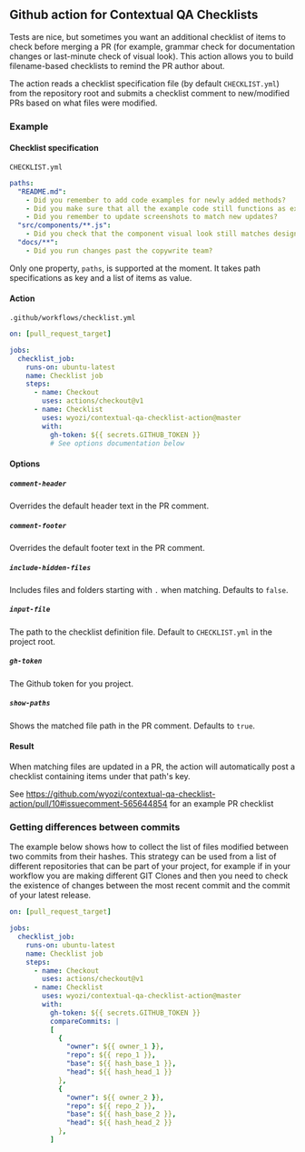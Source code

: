 ## Github action for Contextual QA Checklists

Tests are nice, but sometimes you want an additional checklist of items to check before merging a PR
(for example, grammar check for documentation changes or last-minute check of visual look).
This action allows you to build filename-based checklists to remind the PR author about.

The action reads a checklist specification file (by default `CHECKLIST.yml`) from the repository root and submits a checklist comment to new/modified PRs based on what files were modified.

### Example

#### Checklist specification

`CHECKLIST.yml`

```yml
paths:
  "README.md":
    - Did you remember to add code examples for newly added methods?
    - Did you make sure that all the example code still functions as expected?
    - Did you remember to update screenshots to match new updates?
  "src/components/**.js":
    - Did you check that the component visual look still matches design documents?
  "docs/**":
    - Did you run changes past the copywrite team?
```

Only one property, `paths`, is supported at the moment. It takes path specifications as key and a list of items as value.

#### Action

`.github/workflows/checklist.yml`

```yml
on: [pull_request_target]

jobs:
  checklist_job:
    runs-on: ubuntu-latest
    name: Checklist job
    steps:
      - name: Checkout
        uses: actions/checkout@v1
      - name: Checklist
        uses: wyozi/contextual-qa-checklist-action@master
        with:
          gh-token: ${{ secrets.GITHUB_TOKEN }}
          # See options documentation below
```

#### Options

##### `comment-header`

Overrides the default header text in the PR comment.

##### `comment-footer`

Overrides the default footer text in the PR comment.

##### `include-hidden-files`

Includes files and folders starting with `.` when matching. Defaults to `false`.

##### `input-file`

The path to the checklist definition file. Default to `CHECKLIST.yml` in the project root.

##### `gh-token`

The Github token for you project.

##### `show-paths`

Shows the matched file path in the PR comment. Defaults to `true`.

#### Result

When matching files are updated in a PR, the action will automatically post a checklist containing items under that path's key.

See https://github.com/wyozi/contextual-qa-checklist-action/pull/10#issuecomment-565644854 for an example PR checklist


### Getting differences between commits
The example below shows how to collect the list of files modified between two commits from their hashes. This strategy can be used from a list of different repositories that can be part of your project, for example if in your workflow you are making different GIT Clones and then you need to check the existence of changes between the most recent commit and the commit of your latest release.

```yml
on: [pull_request_target]

jobs:
  checklist_job:
    runs-on: ubuntu-latest
    name: Checklist job
    steps:
      - name: Checkout
        uses: actions/checkout@v1
      - name: Checklist
        uses: wyozi/contextual-qa-checklist-action@master
        with:
          gh-token: ${{ secrets.GITHUB_TOKEN }} 
          compareCommits: |
          [
            {
              "owner": ${{ owner_1 }},
              "repo": ${{ repo_1 }},
              "base": ${{ hash_base_1 }},
              "head": ${{ hash_head_1 }}
            },
            {
              "owner": ${{ owner_2 }},
              "repo": ${{ repo_2 }},
              "base": ${{ hash_base_2 }},
              "head": ${{ hash_head_2 }}
            },
          ]   
```

